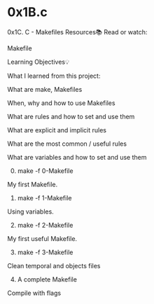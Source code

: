 # 0x1B.c

0x1C. C - Makefiles
Resources📚
Read or watch:

Makefile

Learning Objectives💡

What I learned from this project:

What are make, Makefiles

When, why and how to use Makefiles

What are rules and how to set and use them

What are explicit and implicit rules

What are the most common / useful rules

What are variables and how to set and use them

0. make -f 0-Makefile

My first Makefile.

1. make -f 1-Makefile

Using variables.

2. make -f 2-Makefile

My first useful Makefile.

3. make -f 3-Makefile

Clean temporal and objects files

4. A complete Makefile

Compile with flags
